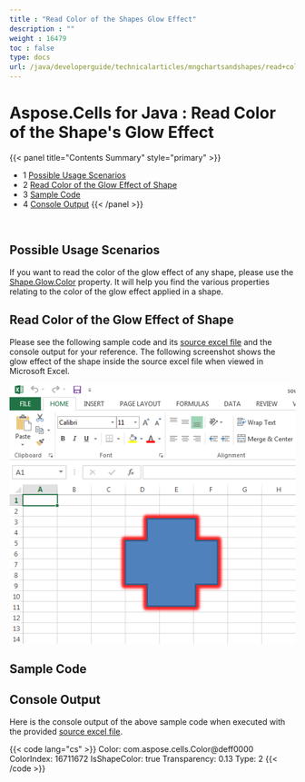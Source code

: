 ```yaml
---
title : "Read Color of the Shapes Glow Effect" 
description : "" 
weight : 16479 
toc : false
type: docs
url: /java/developerguide/technicalarticles/mngchartsandshapes/read+color+of+the+shapes+glow+effect/
---
```


# Aspose.Cells for Java : Read Color of the Shape's Glow Effect


{{< panel title="Contents Summary" style="primary" >}}
*   1 [Possible Usage Scenarios](#possible-usage-scenarios)
*   2 [Read Color of the Glow Effect of Shape](#read-color-of-the-glow-effect-of-shape)
*   3 [Sample Code](#sample-code)
*   4 [Console Output](#console-output)
{{< /panel >}}
 

 

## Possible Usage Scenarios

If you want to read the color of the glow effect of any shape, please use the [Shape.Glow.Color](https://apireference.aspose.com/java/cells/com.aspose.cells/gloweffect#Color) property. It will help you find the various properties relating to the color of the glow effect applied in a shape.

## Read Color of the Glow Effect of Shape

Please see the following sample code and its [source excel file](https://docs2.aspose.com/cells/java/attachments/22970440/23166984.xlsx) and the console output for your reference. The following screenshot shows the glow effect of the shape inside the source excel file when viewed in Microsoft Excel.

![image](23166983.png)

## Sample Code

## Console Output

Here is the console output of the above sample code when executed with the provided [source excel file](https://docs2.aspose.com/cells/java/attachments/22970440/23166984.xlsx).

{{< code lang="cs" >}}
Color: com.aspose.cells.Color@deff0000
ColorIndex: 16711672
IsShapeColor: true
Transparency: 0.13
Type: 2
{{< /code >}}


